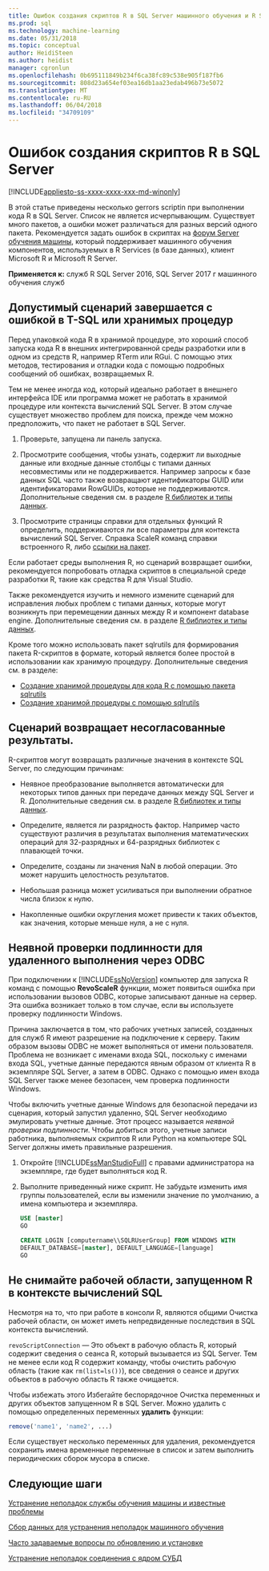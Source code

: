 ```yaml
---
title: Ошибок создания скриптов R в SQL Server машинного обучения и R Services | Документы Microsoft
ms.prod: sql
ms.technology: machine-learning
ms.date: 05/31/2018
ms.topic: conceptual
author: HeidiSteen
ms.author: heidist
manager: cgronlun
ms.openlocfilehash: 0b695111849b234f6ca38fc89c538e905f187fb6
ms.sourcegitcommit: 808d23a654ef03ea16db1aa23edab496b73e5072
ms.translationtype: MT
ms.contentlocale: ru-RU
ms.lasthandoff: 06/04/2018
ms.locfileid: "34709109"
---
```

# <a name="r-scripting-errors-in-sql-server"></a>Ошибок создания скриптов R в SQL Server
[!INCLUDE[appliesto-ss-xxxx-xxxx-xxx-md-winonly](../includes/appliesto-ss-xxxx-xxxx-xxx-md-winonly.md)]

В этой статье приведены несколько gerrors scriptin при выполнении кода R в SQL Server. Список не является исчерпывающим. Существует много пакетов, а ошибки может различаться для разных версий одного пакета. Рекомендуется задать ошибок в скриптах на [форум Server обучения машины](https://social.msdn.microsoft.com/Forums/home?category=MicrosoftR), который поддерживает машинного обучения компонентов, используемых в R Services (в базе данных), клиент Microsoft R и Microsoft R Server.

**Применяется к:** служб R SQL Server 2016, SQL Server 2017 г машинного обучения служб


## <a name="valid-script-fails-in-t-sql-or-in-stored-procedures"></a>Допустимый сценарий завершается с ошибкой в T-SQL или хранимых процедур

Перед упаковкой кода R в хранимой процедуре, это хороший способ запуска кода R в внешних интегрированной среды разработки или в одном из средств R, например RTerm или RGui. С помощью этих методов, тестирования и отладки кода с помощью подробных сообщений об ошибках, возвращаемых R.

Тем не менее иногда код, который идеально работает в внешнего интерфейса IDE или программа может не работать в хранимой процедуре или контекста вычислений SQL Server. В этом случае существует множество проблем для поиска, прежде чем можно предположить, что пакет не работает в SQL Server.

1. Проверьте, запущена ли панель запуска.

2. Просмотрите сообщения, чтобы узнать, содержит ли выходные данные или входные данные столбцы с типами данных несовместимы или не поддерживается. Например запросы к базе данных SQL часто также возвращают идентификаторы GUID или идентификаторами RowGUIDs, которые не поддерживаются. Дополнительные сведения см. в разделе [R библиотек и типы данных](r/r-libraries-and-data-types.md).

3. Просмотрите страницы справки для отдельных функций R определить, поддерживаются ли все параметры для контекста вычислений SQL Server. Справка ScaleR команд справки встроенного R, либо [ссылки на пакет](https://docs.microsoft.com/r-server/r-reference/revoscaler/revoscaler).

Если работает среды выполнения R, но сценарий возвращает ошибки, рекомендуется попробовать отладка скриптов в специальной среде разработки R, такие как средства R для Visual Studio.

Также рекомендуется изучить и немного измените сценарий для исправления любых проблем с типами данных, которые могут возникнуть при перемещении данных между R и компонент database engine. Дополнительные сведения см. в разделе [R библиотек и типы данных](r/r-libraries-and-data-types.md).

Кроме того можно использовать пакет sqlrutils для формирования пакета R-скриптов в формате, который является более простой в использовании как хранимую процедуру. Дополнительные сведения см. в разделе:
* [Создание хранимой процедуры для кода R с помощью пакета sqlrutils](r/generating-an-r-stored-procedure-for-r-code-using-the-sqlrutils-package.md)
* [Создание хранимой процедуры с помощью sqlrutils](r/how-to-create-a-stored-procedure-using-sqlrutils.md)

## <a name="script-returns-inconsistent-results"></a>Сценарий возвращает несогласованные результаты.

R-скриптов могут возвращать различные значения в контексте SQL Server, по следующим причинам:

- Неявное преобразование выполняется автоматически для некоторых типов данных при передаче данных между SQL Server и R. Дополнительные сведения см. в разделе [R библиотек и типы данных](r/r-libraries-and-data-types.md).

- Определите, является ли разрядность фактор. Например часто существуют различия в результатах выполнения математических операций для 32-разрядных и 64-разрядных библиотек с плавающей точки.

- Определите, созданы ли значения NaN в любой операции. Это может нарушить целостность результатов.

- Небольшая разница может усиливаться при выполнении обратное числа близок к нулю.

- Накопленные ошибки округления может привести к таких объектов, как значения, которые меньше нуля, а не с нуля.

## <a name="implied-authentication-for-remote-execution-via-odbc"></a>Неявной проверки подлинности для удаленного выполнения через ODBC

При подключении к [!INCLUDE[ssNoVersion](../includes/ssnoversion-md.md)] компьютер для запуска R команд с помощью **RevoScaleR** функции, может появиться ошибка при использовании вызовов ODBC, которые записывают данные на сервер. Эта ошибка возникает только в том случае, если вы используете проверку подлинности Windows.

Причина заключается в том, что рабочих учетных записей, созданных для служб R имеют разрешение на подключение к серверу. Таким образом вызовы ODBC не может выполняться от имени пользователя. Проблема не возникает с именами входа SQL, поскольку с именами входа SQL, учетные данные передаются явным образом от клиента R в экземпляре SQL Server, а затем в ODBC. Однако с помощью имен входа SQL Server также менее безопасен, чем проверка подлинности Windows.

Чтобы включить учетные данные Windows для безопасной передачи из сценария, который запустил удаленно, SQL Server необходимо эмулировать учетные данные. Этот процесс называется _неявной проверки подлинности_. Чтобы добиться этого, учетные записи работника, выполняемых скриптов R или Python на компьютере SQL Server должны иметь правильные разрешения.

1. Откройте [!INCLUDE[ssManStudioFull](../includes/ssmanstudiofull-md.md)] с правами администратора на экземпляре, где будет выполняться код R.

2. Выполните приведенный ниже скрипт. Не забудьте изменить имя группы пользователей, если вы изменили значение по умолчанию, а имена компьютера и экземпляра.

    ```SQL
    USE [master]
    GO
    
    CREATE LOGIN [computername\\SQLRUserGroup] FROM WINDOWS WITH
    DEFAULT_DATABASE=[master], DEFAULT_LANGUAGE=[language]
    GO
    ```

## <a name="avoid-clearing-the-workspace-while-youre-running-r-in-a-sql-compute-context"></a>Не снимайте рабочей области, запущенном R в контексте вычислений SQL

Несмотря на то, что при работе в консоли R, являются общими Очистка рабочей области, он может иметь непредвиденные последствия в SQL контекста вычислений.

`revoScriptConnection` — Это объект в рабочую область R, который содержит сведения о сеанса R, который вызывается из SQL Server. Тем не менее если код R содержит команду, чтобы очистить рабочую область (такие как `rm(list=ls())`), все сведения о сеансе и других объектов в рабочую область R также очищается.

Чтобы избежать этого Избегайте беспорядочное Очистка переменных и других объектов запущенном R в SQL Server. Можно удалить с помощью определенных переменных **удалить** функции:

```R
remove('name1', 'name2', ...)
```

Если существует несколько переменных для удаления, рекомендуется сохранить имена временные переменные в список и затем выполнить периодических сборок мусора в списке.



## <a name="next-steps"></a>Следующие шаги

[Устранение неполадок службы обучения машины и известные проблемы](machine-learning-troubleshooting-faq.md)

[Сбор данных для устранения неполадок машинного обучения](data-collection-ml-troubleshooting-process.md)

[Часто задаваемые вопросы по обновлению и установке](r/upgrade-and-installation-faq-sql-server-r-services.md)

[Устранение неполадок соединения с ядром СУБД](../database-engine/configure-windows/troubleshoot-connecting-to-the-sql-server-database-engine.md)
